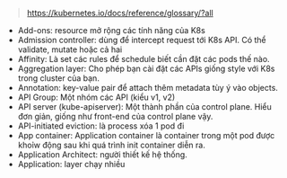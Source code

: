 > https://kubernetes.io/docs/reference/glossary/?all

- Add-ons: resource mở rộng các tính năng của K8s
- Admission controller: dùng để intercept request tới K8s API. Có thể validate, mutate hoặc cả hai
- Affinity: Là set các rules để schedule biết cần đặt các pods thế nào.
- Aggregation layer: Cho phép bạn cài đặt các APIs giống style với K8s trong cluster của bạn.
- Annotation: key-value pair để attach thêm metadata tùy ý vào objects.
- API Group: Một nhóm các API (kiểu v1, v2)
- API server (kube-apiserver): Một thành phần của control plane. Hiểu đơn giản, giống như front-end của control plane vậy.
- API-initiated eviction: là process xóa 1 pod đi
- App container: Application container là container trong một pod được khoỉw động sau khi quá trình init container diễn ra.
- Application Architect: người thiết kế hệ thống.
- Application: layer chạy nhiều